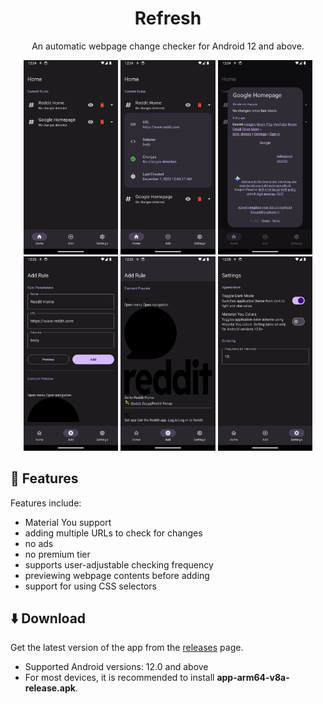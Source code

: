 <h1 align='center'> Refresh </h1>
<p align='center'>An automatic webpage change checker for Android 12 and above.</p>
<div align='center'>
<div>
<img src='/screenshots/1.png' width=30% />
<img src='/screenshots/2.png' width=30% />
<img src='/screenshots/3.png' width=30% />
<img src='/screenshots/4.png' width=30% />
<img src='/screenshots/5.png' width=30% />
<img src='/screenshots/6.png' width=30% />
</div>
</div>

## :book: Features
Features include:
- Material You support
- adding multiple URLs to check for changes
- no ads
- no premium tier
- supports user-adjustable checking frequency
- previewing webpage contents before adding
- support for using CSS selectors

## :arrow_down: Download
Get the latest version of the app from the [releases](https://github.com/afk-echo/refresh/releases) page.
- Supported Android versions: 12.0 and above
- For most devices, it is recommended to install **app-arm64-v8a-release.apk**.